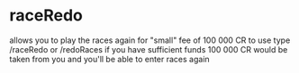 # raceRedo
allows you to play the races again for "small" fee of 100 000 CR
to use type
/raceRedo
or 
/redoRaces
if you have sufficient funds 100 000 CR would be taken from you and you'll be able to enter races again
